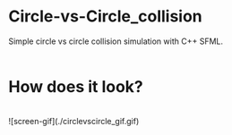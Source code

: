 # Circle-vs-Circle_collision
Simple circle vs circle collision simulation with C++ SFML.
<br>
<br>
<h1>How does it look?</h1>
<br>
![screen-gif](./circlevscircle_gif.gif)
